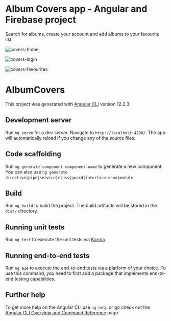 # Album Covers app - Angular and Firebase project

Search for albums, create your account and add albums to your favourite list

![covers-home](https://user-images.githubusercontent.com/48182445/136948562-b23b7e0d-f6d7-4d02-a405-80bceb8809f0.png)

![covers-login](https://user-images.githubusercontent.com/48182445/136948607-7994ef3d-186b-435b-be69-f211878c53ae.png)

![covers-favourites](https://user-images.githubusercontent.com/48182445/136948699-a0c6c2d0-c952-4957-ad15-e8765638fa74.png)



# AlbumCovers

This project was generated with [Angular CLI](https://github.com/angular/angular-cli) version 12.2.3.

## Development server

Run `ng serve` for a dev server. Navigate to `http://localhost:4200/`. The app will automatically reload if you change any of the source files.

## Code scaffolding

Run `ng generate component component-name` to generate a new component. You can also use `ng generate directive|pipe|service|class|guard|interface|enum|module`.

## Build

Run `ng build` to build the project. The build artifacts will be stored in the `dist/` directory.

## Running unit tests

Run `ng test` to execute the unit tests via [Karma](https://karma-runner.github.io).

## Running end-to-end tests

Run `ng e2e` to execute the end-to-end tests via a platform of your choice. To use this command, you need to first add a package that implements end-to-end testing capabilities.

## Further help

To get more help on the Angular CLI use `ng help` or go check out the [Angular CLI Overview and Command Reference](https://angular.io/cli) page.
